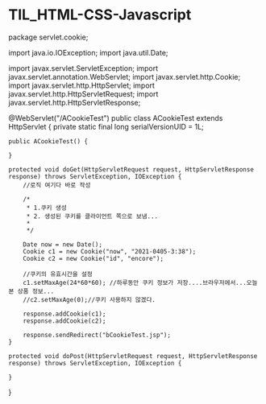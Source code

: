 # TIL_HTML-CSS-Javascript

package servlet.cookie;

import java.io.IOException;
import java.util.Date;

import javax.servlet.ServletException;
import javax.servlet.annotation.WebServlet;
import javax.servlet.http.Cookie;
import javax.servlet.http.HttpServlet;
import javax.servlet.http.HttpServletRequest;
import javax.servlet.http.HttpServletResponse;

@WebServlet("/ACookieTest")
public class ACookieTest extends HttpServlet {
	private static final long serialVersionUID = 1L;
       
   
    public ACookieTest() {
      
    }

	protected void doGet(HttpServletRequest request, HttpServletResponse response) throws ServletException, IOException {
		//로직 여기다 바로 작성
		
		/*
		 * 1.쿠키 생성
		 * 2. 생성된 쿠키를 클라이언트 쪽으로 보냄...
		 * 
		 */
		
		Date now = new Date();
		Cookie c1 = new Cookie("now", "2021-0405-3:38");
		Cookie c2 = new Cookie("id", "encore");
		
		//쿠키의 유효시간을 설정
		c1.setMaxAge(24*60*60); //하루동안 쿠키 정보가 저장....브라우저에서...오늘 본 상품 정보...
		//c2.setMaxAge(0);//쿠키 사용하지 않겠다.
		
		response.addCookie(c1);
		response.addCookie(c2);
		
		response.sendRedirect("bCookieTest.jsp");
	}

	protected void doPost(HttpServletRequest request, HttpServletResponse response) throws ServletException, IOException {
		
	}
}
